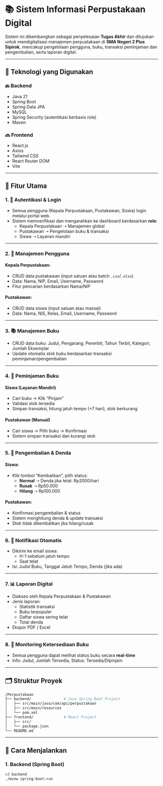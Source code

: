# 📚 Sistem Informasi Perpustakaan Digital

Sistem ini dikembangkan sebagai penyelesaian **Tugas Akhir** dan ditujukan untuk mendigitalisasi manajemen perpustakaan di **SMA Negeri 2 Plus Sipirok**, mencakup pengelolaan pengguna, buku, transaksi peminjaman dan pengembalian, serta laporan digital.

---

## 🧪 Teknologi yang Digunakan

### 🔙 Backend
- Java 21
- Spring Boot
- Spring Data JPA
- MySQL
- Spring Security (autentikasi berbasis role)
- Maven

### 🔜 Frontend
- React.js
- Axios
- Tailwind CSS
- React Router DOM
- Vite

---

## 🧩 Fitur Utama

### 1. 🔐 Autentikasi & Login
- Semua pengguna (Kepala Perpustakaan, Pustakawan, Siswa) login melalui portal web.
- Sistem memverifikasi dan mengarahkan ke dashboard berdasarkan **role**:
  - Kepala Perpustakaan ➝ Manajemen global
  - Pustakawan ➝ Pengelolaan buku & transaksi
  - Siswa ➝ Layanan mandiri

---

### 2. 👤 Manajemen Pengguna

#### Kepala Perpustakaan:
- CRUD data pustakawan (input satuan atau batch `.csv`/`.xlsx`)
- Data: Nama, NIP, Email, Username, Password
- Fitur pencarian berdasarkan Nama/NIP

#### Pustakawan:
- CRUD data siswa (input satuan atau massal)
- Data: Nama, NIS, Kelas, Email, Username, Password

---

### 3. 📚 Manajemen Buku
- CRUD data buku: Judul, Pengarang, Penerbit, Tahun Terbit, Kategori, Jumlah Eksemplar
- Update otomatis stok buku berdasarkan transaksi peminjaman/pengembalian

---

### 4. 🔁 Peminjaman Buku

#### Siswa (Layanan Mandiri)
- Cari buku → Klik “Pinjam”
- Validasi stok tersedia
- Simpan transaksi, hitung jatuh tempo (+7 hari), stok berkurang

#### Pustakawan (Manual)
- Cari siswa → Pilih buku → Konfirmasi
- Sistem simpan transaksi dan kurangi stok

---

### 5. 🔄 Pengembalian & Denda

#### Siswa:
- Klik tombol "Kembalikan", pilih status:
  - **Normal** ➝ Denda jika telat: Rp2000/hari
  - **Rusak** ➝ Rp50.000
  - **Hilang** ➝ Rp100.000

#### Pustakawan:
- Konfirmasi pengembalian & status
- Sistem menghitung denda & update transaksi
- Stok tidak dikembalikan jika hilang/rusak

---

### 6. 📧 Notifikasi Otomatis
- Dikirim ke email siswa:
  - H-1 sebelum jatuh tempo
  - Saat telat
- Isi: Judul Buku, Tanggal Jatuh Tempo, Denda (jika ada)

---

### 7. 📊 Laporan Digital
- Diakses oleh Kepala Perpustakaan & Pustakawan
- Jenis laporan:
  - Statistik transaksi
  - Buku terpopuler
  - Daftar siswa sering telat
  - Total denda
- Ekspor PDF / Excel

---

### 8. 📖 Monitoring Ketersediaan Buku
- Semua pengguna dapat melihat status buku secara **real-time**
- Info: Judul, Jumlah Tersedia, Status: Tersedia/Dipinjam

---

## 🗂️ Struktur Proyek
```bash
/Perpustakaan
├── backend/               # Java Spring Boot Project
│   ├── src/main/java/com/api/perpustakaan
│   ├── src/main/resources
│   └── pom.xml
├── frontend/              # React Project
│   ├── src/
│   └── package.json
└── README.md
```


---

## 🚀 Cara Menjalankan

### 1. Backend (Spring Boot)
```bash
cd backend
./mvnw spring-boot:run

